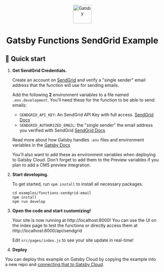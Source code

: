 <p align="center">
  <a href="https://www.gatsbyjs.com/?utm_source=starter&utm_medium=readme&utm_campaign=gatsby-functions-beta">
    <img alt="Gatsby" src="https://www.gatsbyjs.com/Gatsby-Monogram.svg" width="60" />
  </a>
</p>
<h1 align="center">
  Gatsby Functions SendGrid Example
</h1>

## 🚀 Quick start

1.  **Get SendGrid Credentials.**

    Create an account on [SendGrid](https://sendgrid.com/) and verify a "single sender" email address that the function will use for sending emails.

    Add the following **2** environment variables to a file named `.env.development`. You'll need these for the function to be able to send emails:

    - `SENDGRID_API_KEY`: An SendGrid API Key with full access. [SendGrid Docs](https://sendgrid.com/docs/ui/account-and-settings/api-keys/)
    - `SENDGRID_AUTHORIZED_EMAIL`: the "single sender" the email address you verified with SendGrid [SendGrid Docs](https://sendgrid.com/docs/glossary/sender-authentication/)

    Read more about how Gatsby handles `.env` files and environment variables in the [Gatsby Docs](https://www.gatsbyjs.com/docs/how-to/local-development/environment-variables/)

    You'll also want to add these as environment variables when deploying to Gatsby Cloud. Don't forget to add them to the Preview variables if you plan to add a CMS preview integration.

2.  **Start developing.**

    To get started, run `npm install` to install all necessary packages.

    ```shell
    cd examples/functions-sendgrid-email
    npm install
    npm run develop
    ```

3.  **Open the code and start customizing!**

    Your site is now running at http://localhost:8000! You can use the UI on the index page to test the functions or directly access them at http://localhost:8000/api/sendgrid

    Edit `src/pages/index.js` to see your site update in real-time!

4.  **Deploy**

You can deploy this example on Gatsby Cloud by copying the example into a new repo and [connecting that to Gatsby Cloud](https://www.gatsbyjs.com/docs/how-to/previews-deploys-hosting/deploying-to-gatsby-cloud/#set-up-an-existing-gatsby-site).
